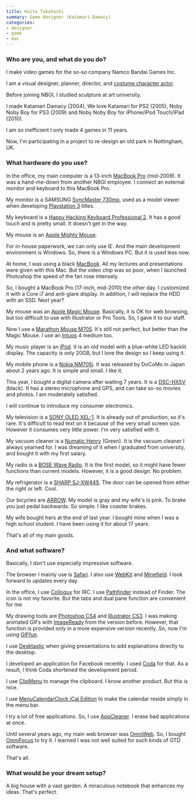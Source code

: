 ```yaml
---
title: Keita Takahashi
summary: Game designer (Katamari Damacy)
categories:
- designer
- game
- mac
---
```


### Who are you, and what do you do?

I make video games for the so-so company Namco Bandai Games Inc.

I am a visual designer, planner, director, and [costume character actor](http://www.youtube.com/watch?v=KgDWozpSF_M "Keita as Noby Noby Boy.").

Before joining NBGI, I studied sculpture at art university.

I made Katamari Damacy (2004), We love Katamari for PS2 (2005), Noby Noby Boy for PS3 (2009) and Noby Noby Boy for iPhone/iPod Touch/iPad (2010).

I am so inefficient I only made 4 games in 11 years.

Now, I'm participating in a project to re-design an old park in Nottingham, UK.

### What hardware do you use?

In the office, my main computer is a 13-inch [MacBook Pro][macbook-pro] (mid-2009). It was a hand-me-down from another NBGI employee. I connect an external monitor and keyboard to this MacBook Pro.

My monitor is a SAMSUNG [SyncMaster 730mp][syncmaster-730mp], used as a model viewer when developing [Playstation 3][ps3] titles.

My keyboard is a [Happy Hacking Keyboard Professional 2][happy-hacking-keyboard]. It has a good touch and is pretty small. It doesn't get in the way.

My mouse is an [Apple Mighty Mouse][mighty-mouse].

For in-house paperwork, we can only use IE. And the main development environment is Windows. So, there is a Windows PC. But it is used less now.

At home, I was using a black [MacBook][]. All my lectures and presentations were given with this Mac. But the video chip was so poor, when I launched Photoshop the speed of the fan rose intensely.

So, I bought a MacBook Pro (17-inch, mid-2010) the other day. I customized it with a Core i7 and anti-glare display. In addition, I will replace the HDD with an SSD. Next year?

My mouse was an [Apple Magic Mouse][magic-mouse]. Basically, it is OK for web browsing, but too difficult to use with Illustrator or Pro Tools. So, I gave it to our staff.

Now I use a [Marathon Mouse M705][marathon-m705]. It's still not perfect, but better than the Magic Mouse. I use an [Intuos][] 4 medium too.

My music player is an [iPod][]. It is an old model with a blue-white LED backlit display. The capacity is only 20GB, but I love the design so I keep using it.

My mobile phone is a [Nokia NM705i][nm705i]. It was released by DoCoMo in Japan about 2 years ago. It is simple and small. I like it.

This year, I bought a digital camera after waiting 7 years. It is a [DSC-HX5V][cyber-shot-hx5v] (black). It has a stereo microphone and GPS, and can take so-so movies and photos. I am moderately satisfied.

I will continue to introduce my consumer electronics.

My television is a [SONY OLED XEL-1][xel-1]. It is already out of production, so it's rare. It's difficult to read text on it because of the very small screen size. However it consumes very little power. I'm very satisfied with it.

My vacuum cleaner is a [Numatic Henry][henry-xtra] (Green). It is the vacuum cleaner I always yearned for. I was dreaming of it when I graduated from university, and bought it with my first salary.

My radio is a [BOSE Wave Radio][wave-radio-cd]. It is the first model, so it might have fewer functions than current models. However, it is a good design. No problem.

My refrigerator is a [SHARP SJ-XW44S][sj-xw44s]. The door can be opened from either the right or left. Cool.

Our bicycles are [ARROW](http://www.arrow.ecnet.jp/ "Arrow, bespoke bike makers."). My model is gray and my wife's is pink. To brake you just pedal backwards. So simple. I like coaster brakes.

My wife bought hers at the end of last year. I bought mine when I was a high school student. I have been using it for about 17 years.

That's all of my main goods.

### And what software?

Basically, I don't use especially impressive software.

The browser I mainly use is [Safari][]. I also use [WebKit][] and [Minefield][]. I look forward to updates every day.

In the office, I use [Colloquy][] for IRC. I use [Pathfinder][path-finder] instead of Finder. The icon is not my favorite. But the tabs and dual pane function are convenient for me.

My drawing tools are [Photoshop CS4][photoshop] and [Illustrator CS3][illustrator]. I was making animated GIFs with [ImageReady][] from the version before. However, that function is provided only in a more expensive version recently. So, now I'm using [GIFfun][giffun].

I use [Desktastic][] when giving presentations to add explanations directly to the desktop.

I developed an application for Facebook recently. I used [Coda][] for that. As a result, I think Coda shortened the development period.

I use [ClipMenu][] to manage the clipboard. I know another product. But this is nice.

I use [MenuCalendarClock iCal Edition][menucalendarclock] to make the calendar reside simply in the menu bar.

I try a lot of free applications. So, I use [AppCleaner][]. I erase bad applications at once.

Until several years ago, my main web browser was [OmniWeb][]. So, I bought [OmniFocus][] to try it. I learned I was not well suited for such kinds of GTD software.

That's all.

### What would be your dream setup?

A big house with a vast garden. A miraculous notebook that enhances my ideas. That's perfect.

[ipod]: https://www.apple.com/ipod/ "A music player."
[intuos]: https://www.wacom.com/en-us/products/pen-tablets/intuos "A pen tablet."
[nm705i]: https://www.nttdocomo.co.jp/support/utilization/product/nm705i/index.html "A basic mobile phone."
[sj-xw44s]: http://kakaku.com/item/K0000058750/ "A fridge."
[syncmaster-730mp]: http://www.pcpro.co.uk/reviews/peripherals/63393/samsung-syncmaster-730mp "A 17 inch monitor/TV."
[henry-xtra]: https://www.numatic.co.uk/products4.aspx?id=7 "A vacuum cleaner."
[happy-hacking-keyboard]: https://en.wikipedia.org/wiki/Happy_Hacking_Keyboard "A computer keyboard."
[macbook-pro]: https://www.apple.com/macbook-pro/ "A laptop."
[macbook]: https://en.wikipedia.org/wiki/MacBook "A laptop."
[mighty-mouse]: https://en.wikipedia.org/wiki/Apple_Mighty_Mouse "A wireless mouse."
[marathon-m705]: https://www.logitech.com/en-us/product/marathon-mouse-m705 "A wireless mouse."
[magic-mouse]: https://www.apple.com/magicmouse/ "A multi-touch mouse."
[cyber-shot-hx5v]: https://www.amazon.com/Sony-Cyber-shot-DSC-HX5V-Wide-Angle-Stabilization/dp/B00328HR76 "A 10.2 megapixel digital camera."
[xel-1]: https://www.sony.jp/oel/products/XEL-1/ "An 11 inch OLED television."
[ps3]: http://us.playstation.com/PS3/ "A shiny gaming console from Sony."
[wave-radio-cd]: http://en.wikipedia.org/wiki/Bose_wave_systems#Wave_Radio.2FCD "A radio and CD player."
[illustrator]: https://www.adobe.com/products/illustrator.html "A vector graphics editor."
[imageready]: https://en.wikipedia.org/wiki/Adobe_ImageReady "A graphics tool and animated GIF creator, once included with Photoshop."
[giffun]: http://www.stone.com/GIFfun/ "An animated GIF tool."
[safari]: https://www.apple.com/safari/ "A fast web browser."
[appcleaner]: http://freemacsoft.net/appcleaner/ "A tool for uninstalling applications."
[omnifocus]: https://www.omnigroup.com/omnifocus/ "Task management software for the Mac."
[omniweb]: https://en.wikipedia.org/wiki/OmniWeb "An alternative Mac browser based on WebKit."
[minefield]: https://nightly.mozilla.org/ "A trunk build of Firefox"
[menucalendarclock]: http://www.objectpark.net/mcc.html "A menubar calendar and clock"
[clipmenu]: http://www.clipmenu.com/ "A clipboard manager."
[coda]: https://panic.com/coda/ "A single-window HTML/web tool for the Mac."
[colloquy]: http://colloquy.info/ "An IRC client for the Mac."
[desktastic]: https://www.panic.com/desktastic/ "A tool for drawing all over your screen."
[path-finder]: http://www.cocoatech.com/pathfinder/ "A replacement for Mac OS X's Finder file browser."
[photoshop]: https://www.adobe.com/products/photoshop.html "A bitmap image editor."
[webkit]: https://nightly.webkit.org/ "A nightly build of Webkit."

